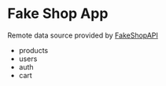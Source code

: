 # Fake Shop App

Remote data source provided by [FakeShopAPI](https://fake-shopapi.netlify.app/docs)
- products
- users
- auth
- cart
